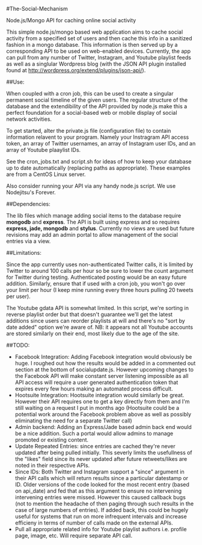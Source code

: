 #The-Social-Mechanism

Node.js/Mongo API for caching online social activity

This simple node.js/mongo based web application aims to cache social activity from a specified set of users and then cache this info in a sanitized fashion in a mongo database. This information is then served up by a corresponding API to be used on web-enabled devices. Currently, the app can pull from any number of Twitter, Instagram, and Youtube playlist feeds as well as a singlular Wordpress blog (with the JSON API plugin installed found at http://wordpress.org/extend/plugins/json-api/).

##Use:

When coupled with a cron job, this can be used to create a singular permanent social timeline of the given users. The regular structure of the database and the extendibility of the API provided by node.js make this a perfect foundation for a social-based web or mobile display of social network activities.

To get started, alter the private.js file (configuration file) to contain information relavent to your program. Namely your Instragram API access token, an array of Twitter usernames, an array of Instagram user IDs, and an array of Youtube plaaylist IDs.

See the cron_jobs.txt and script.sh for ideas of how to keep your database up to date automatically (replacing paths as appropriate). These examples are from a CentOS Linux server.

Also consider running your API via any handy node.js script. We use Nodejitsu's Forever.

##Dependencies:

The lib files which manage adding social items to the database require **mongodb** and **express**. The API is built using express and so requires **express, jade, mongodb** and **stylus**. Currently no views are used but future revisions may add an admin portal to allow management of the social entries via a view.

##Limitations:

Since the app currently uses non-authenticated Twitter calls, it is limited by Twitter to around 100 calls per hour so be sure to lower the count argument for Twitter during testing. Authenticated posting would be an easy future addition. Similarly, ensure that if used with a cron job, you won't go over your limit per hour (I keep mine running every three hours pulling 20 tweets per user).

The Youtube gdata API is somewhat limited. In this script, we're sorting in reverse playlist order but that doesn't guarantee we'll get the latest additions since users can reorder playlists at will and there's no "sort by date added" option we're aware of. NB: it appears not all Youtube accounts are stored similarly on their end, most likely due to the age of the site.

##TODO:
* Facebook Integration: Adding Facebook integration would obviously be huge. I roughed out how the results would be added in a commented out section at the bottom of socialupdate.js. However upcoming changes to the Facebook API will make constant server listening impossible as all API access will require a user generated authentication token that expires every few hours making an automated process difficult.
* Hootsuite Integration: Hootsuite integration would similarly be great. However their API requires one to get a key directly from them and I'm still waiting on a request I put in months ago (Hootsuite could be a potential work around the Facebook problem above as well as possibly eliminating the need for a separate Twitter call)
* Admin backend: Adding an Express/Jade based admin back end would be a nice addition. Such a portal would allow admins to manage promoted or existing content.
* Update Repeated Entries: since entries are cached they're never updated after being pulled initially. This severly limits the usefullness of the "likes" field since its never updated after future retweets/likes are noted in their respective APIs.
* Since IDs: Both Twitter and Instagram support a "since" argument in their API calls which will return results since a particular datestamp or ID. Older versions of the code looked for the most recent entry (based on api_date) and fed that as this argument to ensure no intervening intervening entries were missed. However this caused callback bugs (not to mention the headache of then paging through such results in the case of large numbers of entries). If added back, this could be hugely useful for systems that run on more infrequent intervals and increase efficieny in terms of number of calls made on the external APIs.
* Pull all appropriate related info for Youtube playlist authors i.e. profile page, image, etc. Will require separate API call.
